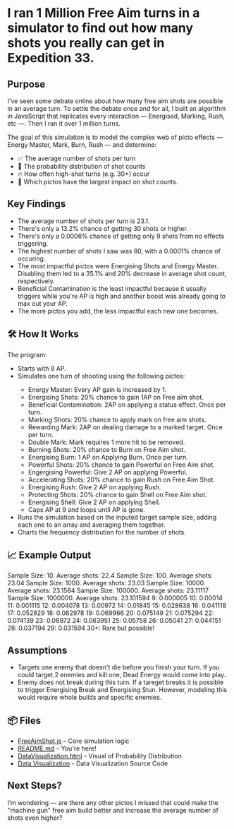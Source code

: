 <h1>I ran 1 Million Free Aim turns in a simulator to find out how many shots you really can get in Expedition 33.</h1>

<h2>Purpose</h2>
I've seen some debate online about how many free aim shots are possible in an average turn. To settle the debate once and for all, I built an algorithm in JavaScript that replicates every interaction — Energised, Marking, Rush, etc —. Then I ran it over 1 million turns. 

The goal of this simulation is to model the complex web of picto effects — Energy Master, Mark, Burn, Rush — and determine:

<ul>
<li>✅ The average number of shots per turn </li>
<li>🔢 The probability distribution of shot counts</li>
<li>🔥 How often high-shot turns (e.g. 30+) occur</li>
<li>🧪 Which pictos have the largest impact on shot counts.</li>
</ul>

<h2>Key Findings</h2>
<ul>
  <li>The average number of shots per turn is 23.1.</li>
  <li>There's only a 13.2% chance of getting 30 shots or higher.</li>
  <li>There's only a 0.0006% chance of getting only 9 shots from no effects triggering.
  <li>The highest number of shots I saw was 80, with a 0.0001% chance of occuring.</li>
  <li>The most impactful pictos were  Energising Shots and Energy Master. Disabling them led to a 35.1% and 20% decrease in average shot count, respectively.</li>
  <li>Beneficial Contamination is the least impactful because it usually triggers while you're AP is high and another boost was already going to max out your AP.</li>
  <li>The more pictos you add, the less impactful each new one becomes.</li>
</ul>

<h2>🛠️ How It Works</h2>

The program:
<ul>
<li>Starts with 9 AP.</li>
<li>Simulates one turn of shooting using the following pictos:</li>
  <ul>
    <li>Energy Master: Every AP gain is increased by 1.</li>
    <li>Energising Shots: 20% chance to gain 1AP on Free aim shot.</li>
    <li>Beneficial Contamination: 2AP on applying a status effect. Once per turn.</li>
    <li>Marking Shots: 20% chance to apply mark on free aim shots.</li>
    <li>Rewarding Mark: 2AP on dealing damage to a marked target. Once per turn.</li>
    <li>Double Mark: Mark requires 1 more hit to be removed.</li>
    <li>Burning Shots: 20% chance to Burn on Free Aim shot.</li>
    <li>Energising Burn: 1 AP on Applying Burn. Once per turn.</li>
    <li>Powerful Shots: 20% chance to gain Powerful on Free Aim shot.</li>
    <li>Engergising Powerful: Give 2 AP on applying Powerful.</li>
    <li>Accelerating Shots: 20% chance to gain Rush on Free Aim Shot.</li>
    <li>Energising Rush: Give 2 AP on applying Rush.</li>
    <li>Protecting Shots: 20% chance to gain Shell on Free Aim shot.</li>
    <li>Energising Shell: Give 2 AP on applying Shell.</li>
    <li>Caps AP at 9 and loops until AP is gone.</li>
  </ul>
  <li>Runs the simulation based on the inputed target sample size, adding each one to an array and averaging them together.</li>
  <li>Charts the frequency distribution for the number of shots.</li>  
</ul>

<h2>📈 Example Output</h2>

Sample Size: 10. Average shots: 22.4
Sample Size: 100. Average shots: 23.04
Sample Size: 1000. Average shots: 23.03
Sample Size: 10000. Average shots: 23.1584
Sample Size: 100000. Average shots: 23.11117
Sample Size: 1000000. Average shots: 23.101594
9: 0.000005
10: 0.00014
11: 0.001115
12: 0.004078
13: 0.00972
14: 0.01845
15: 0.028638
16: 0.041118
17: 0.052829
18: 0.062978
19: 0.069966
20: 0.075149
21: 0.075294
22: 0.074139
23: 0.06972
24: 0.063951
25: 0.05758
26: 0.05041
27: 0.044151
28: 0.037194
29: 0.031594
30+: Rare but possible!

<h2>Assumptions</h2>
<ul>
  <li>Targets one enemy that doesn't die before you finish your turn. If you could target 2 enemies and kill one, Dead Energy would come into play.</li>
  <li>Enemy does not break during this turn. If a tareget breaks it is possible to trigger Energising Break and Energising Stun. However, modeling this would require whole builds and specific enemies.</li>
</ul>
  
<h2>📦 Files</h2>
<ul>
  <li><a href="https://github.com/goforryan/expedition33freeaimshot/blob/main/FreeAimShot.js">FreeAimShot.js</a> – Core simulation logic</li>
  <li><a href="https://github.com/goforryan/expedition33freeaimshot/blob/main/README.md">README.md</a> – You're here!</li>
  <li><a href="https://goforryan.github.io/expedition33freeaimshot/DataVisualization.html">DataVisualization.html</a> - Visual of Probability Distribution</li>
  <li><a href="https://github.com/goforryan/expedition33freeaimshot/blob/main/DataVisualization.html">Data Visualization</a> - Data Visualization Source Code</li>
</ul>


<h2>Next Steps?</h2>




I’m wondering — are there any other pictos I missed that could make the "machine gun" free aim build better and increase the average number of shots even higher?

